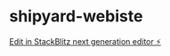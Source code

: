 # shipyard-webiste

[Edit in StackBlitz next generation editor ⚡️](https://stackblitz.com/~/github.com/heysouravv/shipyard-webiste)